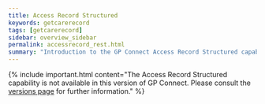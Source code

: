 ```yaml
---
title: Access Record Structured
keywords: getcarerecord
tags: [getcarerecord]
sidebar: overview_sidebar
permalink: accessrecord_rest.html
summary: "Introduction to the GP Connect Access Record Structured capability."
---
```


{% include important.html content="The Access Record Structured capability is not available in this version of GP Connect. Please consult the [versions page](versions.html) for further information." %}
